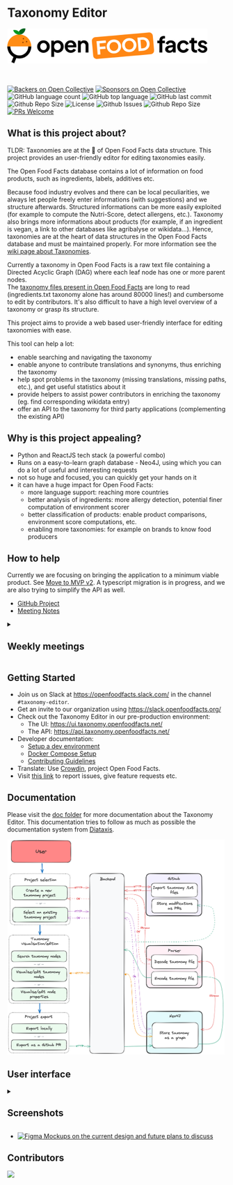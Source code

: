 # Taxonomy Editor

<picture>
  <source media="(prefers-color-scheme: dark)" srcset="./doc/assets/off-logo-horizontal-dark.svg?">
  <source media="(prefers-color-scheme: light)" srcset="./doc/assets/off-logo-horizontal-light.svg?">
  <img height="80" src="./doc/assets/off-logo-horizontal-light.svg?">
</picture>

<br> </br>
[![Backers on Open Collective](https://opencollective.com/openfoodfacts-server/backers/badge.svg)](#backers)
[![Sponsors on Open Collective](https://opencollective.com/openfoodfacts-server/sponsors/badge.svg)](#sponsors)
![GitHub language count](https://img.shields.io/github/languages/count/openfoodfacts/taxonomy-editor)
![GitHub top language](https://img.shields.io/github/languages/top/openfoodfacts/taxonomy-editor)
![GitHub last commit](https://img.shields.io/github/last-commit/openfoodfacts/taxonomy-editor)
![Github Repo Size](https://img.shields.io/github/repo-size/openfoodfacts/taxonomy-editor)
![License](https://img.shields.io/github/license/openfoodfacts/taxonomy-editor?color=green)
![Github Issues](https://img.shields.io/github/issues/openfoodfacts/taxonomy-editor?color=critical)
![Github Repo Size](https://img.shields.io/github/repo-size/openfoodfacts/taxonomy-editor?color=aqua)
[![PRs Welcome](https://img.shields.io/badge/PRs-welcome-brightgreen.svg)](http://makeapullrequest.com)

## What is this project about?

TLDR: Taxonomies are at the 🧡 of Open Food Facts data structure. This project provides an user-friendly editor for editing taxonomies easily.

The Open Food Facts database contains a lot of information on food products, such as ingredients, labels, additives etc.

Because food industry evolves and there can be local peculiarities, we always let people freely enter informations (with suggestions) and we structure afterwards. Structured informations can be more easily exploited (for example to compute the Nutri-Score, detect allergens, etc.).
Taxonomy also brings more informations about products (for example, if an ingredient is vegan, a link to other databases like agribalyse or wikidata…).
Hence, taxonomies are at the heart of data structures in the Open Food Facts database and must be maintained properly.
For more information see the [wiki page about Taxonomies](https://wiki.openfoodfacts.org/Global_taxonomies).

Currently a taxonomy in Open Food Facts is a raw text file containing a Directed Acyclic Graph (DAG) where each leaf node has one or more parent nodes.  
The [taxonomy files present in Open Food Facts](https://github.com/openfoodfacts/openfoodfacts-server/tree/main/taxonomies) are long to read (ingredients.txt taxonomy alone has around 80000 lines!) and cumbersome to edit by contributors. It's also difficult to have a high level overview of a taxonomy or grasp its structure.

This project aims to provide a web based user-friendly interface for editing taxonomies with ease.

This tool can help a lot:

- enable searching and navigating the taxonomy
- enable anyone to contribute translations and synonyms, thus enriching the taxonomy
- help spot problems in the taxonomy (missing translations, missing paths, etc.), and get useful statistics about it
- provide helpers to assist power contributors in enriching the taxonomy (eg. find corresponding wikidata entry)
- offer an API to the taxonomy for third party applications (complementing the existing API)

## Why is this project appealing?

- Python and ReactJS tech stack (a powerful combo)
- Runs on a easy-to-learn graph database - Neo4J, using which you can do a lot of useful and interesting requests
- not so huge and focused, you can quickly get your hands on it
- it can have a huge impact for Open Food Facts:
  - more language support: reaching more countries
  - better analysis of ingredients: more allergy detection, potential finer computation of environment scorer
  - better classification of products: enable product comparisons, environment score computations, etc.
  - enabling more taxonomies: for example on brands to know food producers

## How to help

Currently we are focusing on bringing the application to a minimum viable product. See [Move to MVP v2](https://github.com/openfoodfacts/taxonomy-editor/issues/167).
A typescript migration is in progress, and we are also trying to simplify the API as well.

- [GitHub Project](https://github.com/orgs/openfoodfacts/projects/28/views/1) &nbsp;
- [Meeting Notes](https://docs.google.com/document/d/1tdYkUmoRU8BxFPdCwtewoUi7PV8PmDlXtExOcPYyu-I/edit#) </p>

<details><summary><h2> Weekly meetings </h2></summary>

- We e-meet [Thursdays at 09:00 Paris Time](https://dateful.com/convert/paris-france?t=9am) weekly.
- ![Google Meet](https://img.shields.io/badge/Google%20Meet-00897B?logo=google-meet&logoColor=white) Video call link: https://meet.google.com/kdq-mkqd-jrm
- Add the Event to your Calendar by [adding the Open Food Facts community calendar to your calendar](https://wiki.openfoodfacts.org/Events)
- [Agenda](https://docs.google.com/document/d/1tdYkUmoRU8BxFPdCwtewoUi7PV8PmDlXtExOcPYyu-I): please add the Agenda items as early as you can. Make sure to check the Agenda items in advance of the meeting, so that we have the most informed discussions possible.
- The meeting will handle Agenda items first, and if time permits, collaborative bug triage.
- We strive to timebox the core of the meeting (decision making) to 30 minutes, with an optional free discussion/live debugging afterwards.
- We take comprehensive notes in the Weekly Agenda of agenda item discussions and of decisions taken.
</details>

## Getting Started

- Join us on Slack at https://openfoodfacts.slack.com/ in the channel `#taxonomy-editor`.
- Get an invite to our organization using https://slack.openfoodfacts.org/
- Check out the Taxonomy Editor in our pre-production environment:
  - The UI: https://ui.taxonomy.openfoodfacts.net/
  - The API: https://api.taxonomy.openfoodfacts.net/
- Developer documentation:
  - [Setup a dev environment](./doc/introduction/setup-dev.md)
  - [Docker Compose Setup](./doc/how-to-guides/docker-compose-setup.md)
  - [Contributing Guidelines](./CONTRIBUTING.md)
- Translate: Use [Crowdin](https://crowdin.com/project/openfoodfacts), project Open Food Facts.
- Visit [this link](https://github.com/openfoodfacts/taxonomy-editor/issues) to report issues, give feature requests etc.

## Documentation

Please visit the [doc folder](./doc) for more documentation about the Taxonomy Editor.
This documentation tries to follow as much as possible the documentation system from [Diataxis](https://diataxis.fr/).

<img width="500" src="./doc/assets/taxonomy_editor_overview.png">

## User interface

<details><summary><h2> Screenshots </h2></summary>

<img width="500" src="https://user-images.githubusercontent.com/25586296/194070542-962fb4ab-180b-4bc2-a8fd-b99ac4ffd87f.png" />
<img width="500" src="https://user-images.githubusercontent.com/25586296/194070696-0f32452e-2a35-4a47-b6cb-880aee82360e.png" />
<img width="500" src="https://user-images.githubusercontent.com/25586296/194070712-9599da94-1a5a-4246-85ed-2c2c7a2499ae.png" />
<img width="500" src="https://user-images.githubusercontent.com/25586296/194070730-302c0cac-800e-4c2a-80f6-67bad360bb74.png" />
<img width="500" src="https://user-images.githubusercontent.com/25586296/210365059-d0f7b7c1-0f1d-49d8-a401-fcc6bea5b659.png" />

</details>

- [![Figma](https://img.shields.io/badge/figma-%23F24E1E.svg?logo=figma&logoColor=white) Mockups on the current design and future plans to discuss](https://www.figma.com/file/7QxD2pOnVntjDPqbHHPGHv/Taxonomy-Editor?t=4YadI2GgSAXcPnlo-0)

## Contributors

<a href="https://github.com/openfoodfacts/taxonomy-editor/graphs/contributors">
  <img src="https://contrib.rocks/image?repo=openfoodfacts/taxonomy-editor" />
</a>
